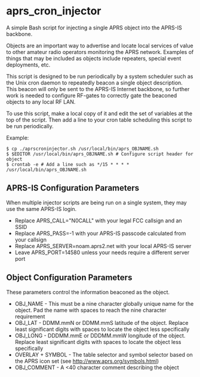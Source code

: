 # aprs_cron_injector
A simple Bash script for injecting a single APRS object into the APRS-IS
backbone.

Objects are an important way to advertise and locate local services of
value to other amateur radio operators monitoring the APRS network.
Examples of things that may be included as objects include repeaters,
special event deployments, etc.

This script is designed to be run periodically by a system scheduler such
as the Unix cron daemon to repeatedly beacon a single object description.
This beacon will only be sent to the APRS-IS Internet backbone, so further
work is needed to configure RF-gates to correctly gate the beaconed objects
to any local RF LAN.

To use this script, make a local copy of it and edit the set of variables
at the top of the script. Then add a line to your cron table scheduling
this script to be run periodically.

Example:

    $ cp ./aprscroninjector.sh /usr/local/bin/aprs_OBJNAME.sh
    $ $EDITOR /usr/local/bin/aprs_OBJNAME.sh # Configure script header for object
    $ crontab -e # Add a line such as */15 * * * * /usr/local/bin/aprs_OBJNAME.sh


## APRS-IS Configuration Parameters

When multiple injector scripts are being run on a single system, they may use
the same APRS-IS login. 

* Replace APRS_CALL="N0CALL" with your legal FCC callsign and an SSID
* Replace APRS_PASS=-1 with your APRS-IS passcode calculated from your callsign
* Replace APRS_SERVER=noam.aprs2.net with your local APRS-IS server
* Leave APRS_PORT=14580 unless your needs require a different server port

## Object Configuration Parameters

These parameters control the information beaconed as the object.

* OBJ_NAME - This must be a nine character globally unique name for the object.
Pad the name with spaces to reach the nine character requirement
* OBJ_LAT - DDMM.mmN or DDMM.mmS latitude of the object. Replace least significant
digits with spaces to locate the object less specifically
* OBJ_LONG - DDDMM.mmE or DDDMM.mmW longitude of the object.
Replace least significant digits with spaces to locate the object less specifically
* OVERLAY + SYMBOL - The table selector and symbol selector based on 
the APRS icon set (see http://www.aprs.org/symbols.html)
* OBJ_COMMENT - A <40 character comment describing the object

